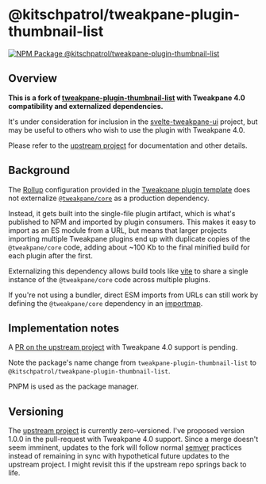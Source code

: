 # @kitschpatrol/tweakpane-plugin-thumbnail-list

[![NPM Package @kitschpatrol/tweakpane-plugin-thumbnail-list](https://img.shields.io/npm/v/@kitschpatrol/tweakpane-plugin-thumbnail-list.svg)](https://npmjs.com/package/@kitschpatrol/tweakpane-plugin-thumbnail-list)

## Overview

**This is a fork of [tweakpane-plugin-thumbnail-list](https://github.com/donmccurdy/tweakpane-plugin-thumbnail-list) with Tweakpane 4.0 compatibility and externalized dependencies.**

It's under consideration for inclusion in the [svelte-tweakpane-ui](https://kitschpatrol.com/svelte-tweakpane-ui) project, but may be useful to others who wish to use the plugin with Tweakpane 4.0.

Please refer to the [upstream project](https://github.com/donmccurdy/tweakpane-plugin-thumbnail-list) for documentation and other details.

## Background

The [Rollup](https://rollupjs.org) configuration provided in the [Tweakpane plugin template](https://github.com/tweakpane/plugin-template) does not externalize [`@tweakpane/core`](https://github.com/cocopon/tweakpane/tree/main/packages/core) as a production dependency.

Instead, it gets built into the single-file plugin artifact, which is what's published to NPM and imported by plugin consumers. This makes it easy to import as an ES module from a URL, but means that larger projects importing multiple Tweakpane plugins end up with duplicate copies of the `@tweakpane/core` code, adding about ~100 Kb to the final minified build for each plugin after the first.

Externalizing this dependency allows build tools like [vite](https://vitejs.dev) to share a single instance of the `@tweakpane/core` code across multiple plugins.

If you're not using a bundler, direct ESM imports from URLs can still work by defining the `@tweakpane/core` dependency in an [importmap](https://developer.mozilla.org/en-US/docs/Web/HTML/Element/script/type/importmap).

## Implementation notes

A [PR on the upstream project](https://github.com/donmccurdy/tweakpane-plugin-thumbnail-list/pull/6) with Tweakpane 4.0 support is pending.

Note the package's name change from `tweakpane-plugin-thumbnail-list` to `@kitschpatrol/tweakpane-plugin-thumbnail-list`.

PNPM is used as the package manager.

## Versioning

The [upstream project](https://github.com/donmccurdy/tweakpane-plugin-thumbnail-list) is currently zero-versioned. I've proposed version 1.0.0 in the pull-request with Tweakpane 4.0 support. Since a merge doesn't seem imminent, updates to the fork will follow normal [semver](https://semver.org/) practices instead of remaining in sync with hypothetical future updates to the upstream project. I might revisit this if the upstream repo springs back to life.
